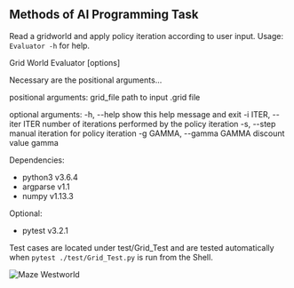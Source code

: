 ## Methods of AI Programming Task

Read a gridworld and apply policy iteration according to user input.
Usage: 
`Evaluator -h` for help.

 
Grid World Evaluator \[options\]

Necessary are the positional arguments...

positional arguments:
  grid_file             path to input .grid file

optional arguments:
  -h, --help            show this help message and exit
  -i ITER, --iter ITER  number of iterations performed by the policy iteration
  -s, --step            manual iteration for policy iteration
  -g GAMMA, --gamma GAMMA
                        discount value gamma

Dependencies:
+ python3 v3.6.4
+ argparse v1.1
+ numpy v1.13.3

Optional:
+ pytest v3.2.1 

Test cases are located under test/Grid_Test and are tested automatically when
`pytest ./test/Grid_Test.py`
is run from the Shell.

![Maze Westworld](https://images.duckduckgo.com/iu/?u=https%3A%2F%2Fi.redd.it%2Ftz1bngoyiw1y.jpg&f=1)